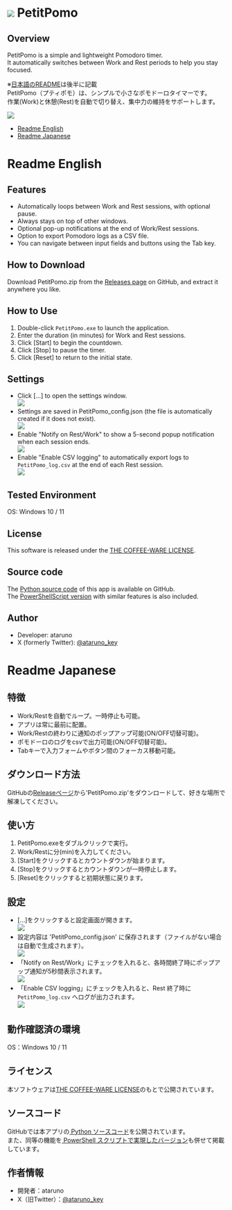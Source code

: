 # ![](./README_image/PetitPomoReadme.png) PetitPomo 

## Overview
PetitPomo is a simple and lightweight Pomodoro timer.  
It automatically switches between Work and Rest periods to help you stay focused.  

※[日本語のREADME](#readme-japanese)は後半に記載  
PetitPomo（プティポモ）は、シンプルで小さなポモドーロタイマーです。  
作業(Work)と休憩(Rest)を自動で切り替え、集中力の維持をサポートします。  

![](./README_image/PetitPomo01.webp)

- [Readme English](#readme-english)
- [Readme Japanese](#readme-japanese)

# Readme English
## Features
- Automatically loops between Work and Rest sessions, with optional pause.  
- Always stays on top of other windows.  
- Optional pop-up notifications at the end of Work/Rest sessions.  
- Option to export Pomodoro logs as a CSV file.  
- You can navigate between input fields and buttons using the Tab key.  

## How to Download
Download PetitPomo.zip from the [Releases page](https://github.com/ataruno/PetitPomo/releases) on GitHub, and extract it anywhere you like.  

## How to Use
1. Double-click `PetitPomo.exe` to launch the application.  
2. Enter the duration (in minutes) for Work and Rest sessions.  
3. Click [Start] to begin the countdown.  
4. Click [Stop] to pause the timer.  
5. Click [Reset] to return to the initial state.  

## Settings
- Click […] to open the settings window.  
![](./README_image/Setting.png)  
- Settings are saved in PetitPomo_config.json (the file is automatically created if it does not exist).  
![](./README_image/configfile.png)  
- Enable "Notify on Rest/Work" to show a 5-second popup notification when each session ends.  
![](./README_image/popup.png)  
- Enable "Enable CSV logging" to automatically export logs to `PetitPomo_log.csv` at the end of each Rest session.  
![](./README_image/logfile.png)

## Tested Environment
OS: Windows 10 / 11  

## License
This software is released under the [THE COFFEE-WARE LICENSE](https://github.com/ataruno/PetitPomo?tab=License-1-ov-file).  

## Source code
The [Python source code](https://github.com/ataruno/PetitPomo/tree/main/Code_Python) of this app is available on GitHub.  
The [PowerShellScript version](https://github.com/ataruno/PetitPomo/tree/main/Code_ps1) with similar features is also included.  

## Author
- Developer: ataruno  
- X (formerly Twitter): [@ataruno_key](https://twitter.com/ataruno_key)  

# Readme Japanese
## 特徴
- Work/Restを自動でループ。一時停止も可能。  
- アプリは常に最前に配置。  
- Work/Restの終わりに通知のポップアップ可能(ON/OFF切替可能)。  
- ポモドーロのログをcsvで出力可能(ON/OFF切替可能)。  
- Tabキーで入力フォームやボタン間のフォーカス移動可能。  

## ダウンロード方法
GitHubの[Releaseページ](https://github.com/ataruno/PetitPomo/releases)から'PetitPomo.zip'をダウンロードして、好きな場所で解凍してください。

## 使い方
1. PetitPomo.exeをダブルクリックで実行。  
2. Work/Restに分(min)を入力してください。  
3. [Start]をクリックするとカウントダウンが始まります。  
4. [Stop]をクリックするとカウントダウンが一時停止します。  
5. [Reset]をクリックすると初期状態に戻ります。  

## 設定
- […]をクリックすると設定画面が開きます。  
![](./README_image/Setting.png)  
- 設定内容は 'PetitPomo_config.json' に保存されます（ファイルがない場合は自動で生成されます）。  
![](./README_image/configfile.png)  
- 「Notify on Rest/Work」にチェックを入れると、各時間終了時にポップアップ通知が5秒間表示されます。  
![](./README_image/popup.png)  
- 「Enable CSV logging」にチェックを入れると、Rest 終了時に `PetitPomo_log.csv` へログが出力されます。  
![](./README_image/logfile.png)  

## 動作確認済の環境
OS：Windows 10 / 11  

## ライセンス
本ソフトウェアは[THE COFFEE-WARE LICENSE](https://github.com/ataruno/PetitPomo?tab=License-1-ov-file)のもとで公開されています。  

## ソースコード
GitHubでは本アプリの[ Python ソースコード](https://github.com/ataruno/PetitPomo/tree/main/Code_Python)を公開されています。  
また、同等の機能を[ PowerShell スクリプトで実現したバージョン](https://github.com/ataruno/PetitPomo/tree/main/Code_ps1)も併せて掲載しています。  

## 作者情報
- 開発者：ataruno  
- X（旧Twitter）：[@ataruno_key](https://twitter.com/ataruno_key)  
